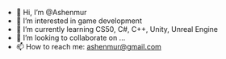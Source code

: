 - 👋 Hi, I’m @Ashenmur
- 👀 I’m interested in game development
- 🌱 I’m currently learning CS50, C#, C++, Unity, Unreal Engine
- 💞️ I’m looking to collaborate on ...
- 📫 How to reach me: ashenmur@gmail.com

<!---
Ashenmur/Ashenmur is a ✨ special ✨ repository because its `README.md` (this file) appears on your GitHub profile.
You can click the Preview link to take a look at your changes.
--->

